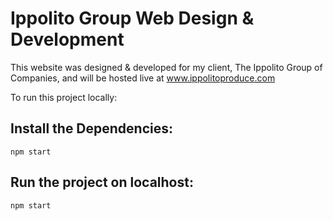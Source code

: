 # Ippolito Group Web Design & Development

This website was designed & developed for my client, The Ippolito Group of Companies, and will be hosted live at www.ippolitoproduce.com

To run this project locally:

## Install the Dependencies:

```npm start```

## Run the project on localhost:

```npm start```
